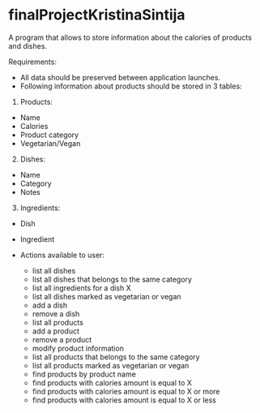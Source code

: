 # finalProjectKristinaSintija

A program that allows to store information about the calories of products and dishes.

Requirements:

- All data should be preserved between application launches.
- Following information about products should be stored in 3 tables:
1. Products:
  - Name
  - Calories
  - Product category
  - Vegetarian/Vegan
2. Dishes:
  - Name
  - Category
  - Notes
3. Ingredients:
  - Dish
  - Ingredient

- Actions available to user:
  - list all dishes
  - list all dishes that belongs to the same category
  - list all ingredients for a dish X
  - list all dishes marked as vegetarian or vegan
  - add a dish
  - remove a dish
  - list all products  
  - add a product
  - remove a product
  - modify product information
  - list all products that belongs to the same category
  - list all products marked as vegetarian or vegan
  - find products by product name
  - find products with calories amount is equal to X
  - find products with calories amount is equal to X or more
  - find products with calories amount is equal to X or less
  
  

  
 
 